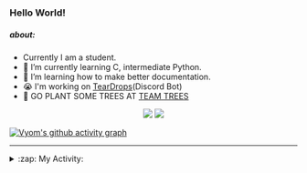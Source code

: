 ### Hello World!

##### about:
- Currently I am a student.
- 🌱 I’m currently learning C, intermediate Python.
- 🌱 I’m learning how to make better documentation.
- 😭 I'm working on [TearDrops](https://github.com/Vyvy-vi/TearDrops)(Discord Bot)
- 🌱 GO PLANT SOME TREES AT [TEAM TREES](https://teamtrees.org/)

<p align="center">
  <a href="https://twitter.com/Vyvy_viM"><img target="_blank" src="https://img.shields.io/badge/twitter%20@Vyvy_viM-0D95E8?style=for-the-badge&logo=twitter&logoColor=white"/></a> 
  <a href="https://vyvy-vi.github.io/portfolio"><img target="_blank" src="https://img.shields.io/badge/-I%27m_craving_for_open_source-green?style=for-the-badge&logo=github&logoColor=black"/></a> 
</p>

[![Vyom's github activity graph](https://activity-graph.herokuapp.com/graph?username=Vyvy-vi)](https://github.com/ashutosh00710/github-readme-activity-graph)

---
<details>
  <summary>:zap: My Activity:</summary>
  
<!--START_SECTION:waka-->
**I'm a Night 🦉** 

```text
🌞 Morning    29 commits     █░░░░░░░░░░░░░░░░░░░░░░░░   4.83% 
🌆 Daytime    127 commits    █████░░░░░░░░░░░░░░░░░░░░   21.13% 
🌃 Evening    235 commits    █████████░░░░░░░░░░░░░░░░   39.1% 
🌙 Night      210 commits    ████████░░░░░░░░░░░░░░░░░   34.94%

```
📅 **I'm Most Productive on Sunday** 

```text
Monday       74 commits     ███░░░░░░░░░░░░░░░░░░░░░░   12.31% 
Tuesday      92 commits     ███░░░░░░░░░░░░░░░░░░░░░░   15.31% 
Wednesday    78 commits     ███░░░░░░░░░░░░░░░░░░░░░░   12.98% 
Thursday     77 commits     ███░░░░░░░░░░░░░░░░░░░░░░   12.81% 
Friday       47 commits     ██░░░░░░░░░░░░░░░░░░░░░░░   7.82% 
Saturday     83 commits     ███░░░░░░░░░░░░░░░░░░░░░░   13.81% 
Sunday       150 commits    ██████░░░░░░░░░░░░░░░░░░░   24.96%

```


📊 **This Week I Spent My Time On** 

```text
🔥 Editors: 
Vim                      9 hrs 8 mins        ███████████████████░░░░░░   77.03% 
VS Code                  2 hrs 43 mins       █████░░░░░░░░░░░░░░░░░░░░   22.97%

🐱‍💻 Projects: 
Shepherd-bot             6 hrs 20 mins       █████████████░░░░░░░░░░░░   53.47% 
crypto-price-bot         2 hrs 42 mins       █████░░░░░░░░░░░░░░░░░░░░   22.89% 
TEC-Discord-Automation   47 mins             █░░░░░░░░░░░░░░░░░░░░░░░░   6.62% 
awesome-quincy-larson-ema37 mins             █░░░░░░░░░░░░░░░░░░░░░░░░   5.29% 
assistant-bee            37 mins             █░░░░░░░░░░░░░░░░░░░░░░░░   5.23%

```


 Last Updated on 20/07/2021
<!--END_SECTION:waka-->
</details>

